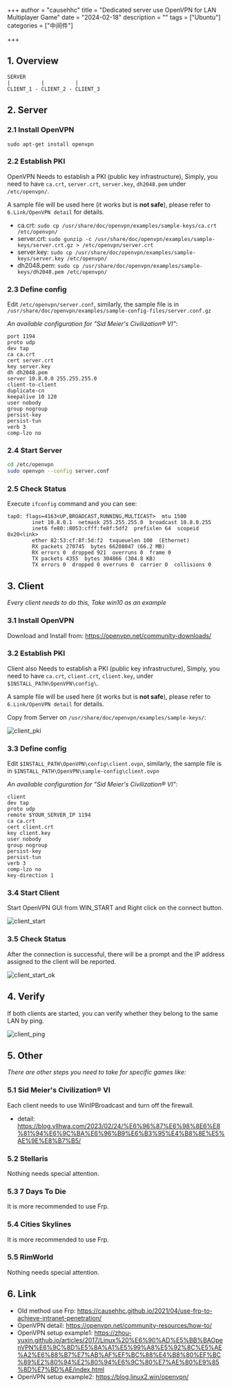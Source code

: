 +++
author = "causehhc"
title = "Dedicated server use OpenVPN for LAN Multiplayer Game"
date = "2024-02-18"
description = ""
tags = ["Ubuntu"]
categories = ["中间件"]

+++

## 1. Overview
```log
SERVER
|          |          | 
CLIENT_1 - CLIENT_2 - CLIENT_3
```
## 2. Server
### 2.1 Install OpenVPN
`sudo apt-get install openvpn`
### 2.2 Establish PKI
OpenVPN Needs to establish a PKI (public key infrastructure), Simply, you need to have `ca.crt`, `server.crt`, `server.key`, `dh2048.pem` under `/etc/openvpn/`.

A sample file will be used here (it works but is **not safe**), please refer to `6.Link/OpenVPN detail` for details.

- ca.crt: `sudo cp /usr/share/doc/openvpn/examples/sample-keys/ca.crt /etc/openvpn/`
- server.crt: `sudo gunzip -c /usr/share/doc/openvpn/examples/sample-keys/server.crt.gz > /etc/openvpn/server.crt`
- server.key: `sudo cp /usr/share/doc/openvpn/examples/sample-keys/server.key /etc/openvpn/`
- dh2048.pem: `sudo cp /usr/share/doc/openvpn/examples/sample-keys/dh2048.pem /etc/openvpn/`

### 2.3 Define config
Edit `/etc/openvpn/server.conf`, similarly, the sample file is in `/usr/share/doc/openvpn/examples/sample-config-files/server.conf.gz`

*An available configuration for "Sid Meier's Civilization® VI":*
```log
port 1194
proto udp
dev tap
ca ca.crt
cert server.crt
key server.key
dh dh2048.pem
server 10.8.0.0 255.255.255.0
client-to-client
duplicate-cn
keepalive 10 120
user nobody
group nogroup
persist-key
persist-tun
verb 3
comp-lzo no
```

### 2.4 Start Server
```bash
cd /etc/openvpn
sudo openvpn --config server.conf
```

### 2.5 Check Status
Execute `ifconfig` command and you can see:
```log
tap0: flags=4163<UP,BROADCAST,RUNNING,MULTICAST>  mtu 1500
        inet 10.8.0.1  netmask 255.255.255.0  broadcast 10.8.0.255
        inet6 fe80::8053:cfff:fe8f:5df2  prefixlen 64  scopeid 0x20<link>
        ether 82:53:cf:8f:5d:f2  txqueuelen 100  (Ethernet)
        RX packets 270745  bytes 66208047 (66.2 MB)
        RX errors 0  dropped 921  overruns 0  frame 0
        TX packets 4355  bytes 304866 (304.8 KB)
        TX errors 0  dropped 0 overruns 0  carrier 0  collisions 0
```

## 3. Client
*Every client needs to do this, Take win10 as an example*
### 3.1 Install OpenVPN
Download and Install from: https://openvpn.net/community-downloads/
### 3.2 Establish PKI
Client also Needs to establish a PKI (public key infrastructure), Simply, you need to have `ca.crt`, `client.crt`, `client.key`, under `$INSTALL_PATH\OpenVPN\config\`.

A sample file will be used here (it works but is **not safe**), please refer to `6.Link/OpenVPN detail` for details.

Copy from Server on `/usr/share/doc/openvpn/examples/sample-keys/`:

<!-- ![client_pki](./static/Dedicated%20server%20use%20OpenVPN%20for%20LAN%20Multiplayer%20Game/client_pki.png) -->
![client_pki](../../../posts/static/Dedicated%20server%20use%20OpenVPN%20for%20LAN%20Multiplayer%20Game/client_pki.png)

### 3.3 Define config
Edit `$INSTALL_PATH\OpenVPN\config\client.ovpn`, similarly, the sample file is in `$INSTALL_PATH\OpenVPN\sample-config\client.ovpn`

*An available configuration for "Sid Meier's Civilization® VI":*
```log
client
dev tap
proto udp
remote $YOUR_SERVER_IP 1194
ca ca.crt
cert client.crt
key client.key
user nobody
group nogroup
persist-key
persist-tun
verb 3
comp-lzo no
key-direction 1
```

### 3.4 Start Client
Start OpenVPN GUI from WIN_START and Right click on the connect button.

<!-- ![client_start](./static/Dedicated%20server%20use%20OpenVPN%20for%20LAN%20Multiplayer%20Game/client_start.png) -->
![client_start](../../../posts/static/Dedicated%20server%20use%20OpenVPN%20for%20LAN%20Multiplayer%20Game/client_start.png)

### 3.5 Check Status
After the connection is successful, there will be a prompt and the IP address assigned to the client will be reported.

<!-- ![client_start_ok](./static/Dedicated%20server%20use%20OpenVPN%20for%20LAN%20Multiplayer%20Game/client_start_ok.png) -->
![client_start_ok](../../../posts/static/Dedicated%20server%20use%20OpenVPN%20for%20LAN%20Multiplayer%20Game/client_start_ok.png)

## 4. Verify
If both clients are started, you can verify whether they belong to the same LAN by ping.
<!-- ![client_ping](./static/Dedicated%20server%20use%20OpenVPN%20for%20LAN%20Multiplayer%20Game/client_ping.png) -->
![client_ping](../../../posts/static/Dedicated%20server%20use%20OpenVPN%20for%20LAN%20Multiplayer%20Game/client_ping.png)

## 5. Other
*There are other steps you need to take for specific games like:*
### 5.1 Sid Meier's Civilization® VI
Each client needs to use WinIPBroadcast and turn off the firewall.
- detail: https://blog.yllhwa.com/2023/02/24/%E6%96%87%E6%98%8E6%E8%81%94%E6%9C%BA%E6%96%B9%E6%B3%95%E4%B8%8E%E5%AE%9E%E8%B7%B5/
### 5.2 Stellaris
Nothing needs special attention.
### 5.3 7 Days To Die
It is more recommended to use Frp.
### 5.4 Cities Skylines
It is more recommended to use Frp.
### 5.5 RimWorld
Nothing needs special attention.

## 6. Link
- Old method use Frp: https://causehhc.github.io/2021/04/use-frp-to-achieve-intranet-penetration/
- OpenVPN detail: https://openvpn.net/community-resources/how-to/
- OpenVPN setup example1: https://zhou-yuxin.github.io/articles/2017/Linux%20%E6%90%AD%E5%BB%BAOpenVPN%E6%9C%8D%E5%8A%A1%E5%99%A8%E5%92%8C%E5%AE%A2%E6%88%B7%E7%AB%AF%EF%BC%88%E4%B8%80%EF%BC%89%E2%80%94%E2%80%94%E6%9C%80%E7%AE%80%E9%85%8D%E7%BD%AE/index.html
- OpenVPN setup example2: https://blog.linux2.win/openvpn/

